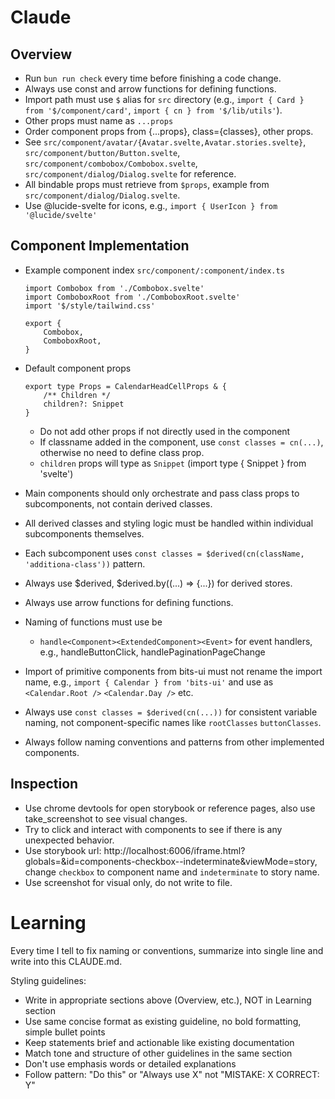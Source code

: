 # Claude

## Overview

- Run `bun run check` every time before finishing a code change.
- Always use const and arrow functions for defining functions.
- Import path must use `$` alias for `src` directory (e.g., `import { Card } from '$/component/card'`, `import { cn } from '$/lib/utils'`).
- Other props must name as `...props`
- Order component props from {...props}, class={classes}, other props.
- See `src/component/avatar/{Avatar.svelte,Avatar.stories.svelte}`, `src/component/button/Button.svelte`, `src/component/combobox/Combobox.svelte`, `src/component/dialog/Dialog.svelte` for reference.
- All bindable props must retrieve from `$props`, example from `src/component/dialog/Dialog.svelte`.
- Use @lucide-svelte for icons, e.g., `import { UserIcon } from '@lucide/svelte'`

## Component Implementation

- Example component index `src/component/:component/index.ts`

    ```
    import Combobox from './Combobox.svelte'
    import ComboboxRoot from './ComboboxRoot.svelte'
    import '$/style/tailwind.css'

    export {
        Combobox,
        ComboboxRoot,
    }
    ```

- Default component props

    ```
    export type Props = CalendarHeadCellProps & {
    	/** Children */
    	children?: Snippet
    }
    ```

    - Do not add other props if not directly used in the component
    - If classname added in the component, use `const classes = cn(...)`, otherwise no need to define class prop.
    - `children` props will type as `Snippet` (import type { Snippet } from 'svelte')

- Main components should only orchestrate and pass class props to subcomponents, not contain derived classes.
- All derived classes and styling logic must be handled within individual subcomponents themselves.
- Each subcomponent uses `const classes = $derived(cn(className, 'additiona-class'))` pattern.
- Always use $derived, $derived.by((...) => {...}) for derived stores.
- Always use arrow functions for defining functions.
- Naming of functions must use be
    - `handle<Component><ExtendedComponent><Event>` for event handlers, e.g., handleButtonClick, handlePaginationPageChange
- Import of primitive components from bits-ui must not rename the import name, e.g., `import { Calendar } from 'bits-ui'` and use as `<Calendar.Root />` `<Calendar.Day />` etc.
- Always use `const classes = $derived(cn(...))` for consistent variable naming, not component-specific names like `rootClasses` `buttonClasses`.
- Always follow naming conventions and patterns from other implemented components.

## Inspection

- Use chrome devtools for open storybook or reference pages, also use take_screenshot to see visual changes.
- Try to click and interact with components to see if there is any unexpected behavior.
- Use storybook url: http://localhost:6006/iframe.html?globals=&id=components-checkbox--indeterminate&viewMode=story,
  change `checkbox` to component name and `indeterminate` to story name.
- Use screenshot for visual only, do not write to file.

# Learning

Every time I tell to fix naming or conventions, summarize into single line and write into this CLAUDE.md.

Styling guidelines:

- Write in appropriate sections above (Overview, etc.), NOT in Learning section
- Use same concise format as existing guideline, no bold formatting, simple bullet points
- Keep statements brief and actionable like existing documentation
- Match tone and structure of other guidelines in the same section
- Don't use emphasis words or detailed explanations
- Follow pattern: "Do this" or "Always use X" not "MISTAKE: X CORRECT: Y"